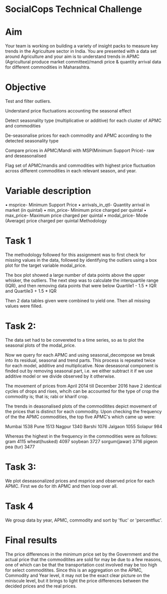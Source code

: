 
# SocialCops Technical Challenge

# Aim

 Your team is working on building a variety of insight packs to measure key trends in the Agriculture sector in India. You are presented with a data set around Agriculture and your aim is to understand trends in APMC (Agricultural produce market committee)/mandi price & quantity arrival data for different commodities in Maharashtra.

# Objective

Test and filter outliers.

Understand price fluctuations accounting the seasonal effect

Detect seasonality type (multiplicative or additive) for each cluster of APMC and commodities

De-seasonalise prices for each commodity and APMC according to the detected seasonality type

Compare prices in APMC/Mandi with MSP(Minimum Support Price)- raw and deseasonalised

Flag set of APMC/mandis and commodities with highest price fluctuation across different commodities in each relevant season, and year.


# Variable description


• msprice- Minimum Support Price • arrivals_in_qtl- Quantity arrival in market (in quintal) • min_price- Minimum price charged per quintal • max_price- Maximum price charged per quintal • modal_price- Mode (Average) price charged per quintal
Methodology

# Task 1

The methodology followed for this assignment was to first check for missing values in the data, followed by identifying the outliers using a box plot for the target variable modal_price.

The box plot showed a large number of data points above the upper whisker, the outliers. The next step was to calculate the interquartile range (IQR), and then removing data points that were below Quartile1 - 1.5 * IQR and Quartile3 + 1.5 * IQR

Then 2 data tables given were combined to yield one. Then all missing values were filled.

# Task 2:

The data set had to be convereted to a time series, so as to plot the seasonal plots of the modal_price.

Now we query for each APMC and using seasonal_decompose we break into its residual, seasonal and trend parts. This process is repeated twice for each model, additive and multiplicative.
Now deseasonal component is finded out by removing seasonal part, i.e. we either subtract it if we use additive model or we divide observed by it otherwise.

The movement of prices from April 2014 till December 2016 have 2 identical cycles of drops and rises, whcih can be accounted for the type of crop the commodity is; that is; rabi or kharif crop.

The trends in deasonalised plots of the commoditites depict movement of the prices that is distinct for each commodity.
 Upon checking the frequency of the the APMC commodities, the top five APMC's which came up were:

Mumbai 1538 Pune 1513 Nagpur 1340 Barshi 1076 Jalgaon 1055 Solapur 984

Whereas the highest in the frequency in the commodities were as follows: gram 4115 wheat(husked) 4097 soybean 3727 sorgum(jawar) 3716 pigeon pea (tur) 3477

# Task 3:

We plot deseasonalized prices and msprice and observed price for each APMC. First we do for ith APMC and then loop over all.

# Task 4 

We group data by year, APMC, commodity and sort by  'fluc' or 'percentfluc'.

# Final results

The price differences in the minimum price set by the Government and the actual price that the commoditites are sold for may be due to a few reasons, one of which can be that the transportation cost involved may be too high for select commoditites. Since this is an aggregation on the APMC, Commodity and Year level, it may not be the exact clear picture on the miniscule level, but it brings to light the price differences between the decided prices and the real prices.
